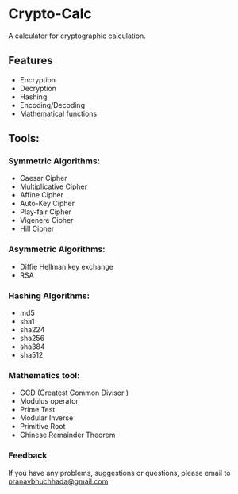 # Crypto-Calc

A calculator for cryptographic calculation.

##  Features
* Encryption
* Decryption
* Hashing
* Encoding/Decoding
* Mathematical functions

## Tools:

### Symmetric Algorithms:
* Caesar Cipher
* Multiplicative Cipher
* Affine Cipher
* Auto-Key Cipher
* Play-fair Cipher
* Vigenere Cipher
* Hill Cipher

### Asymmetric Algorithms:
* Diffie Hellman key exchange
* RSA

### Hashing Algorithms:
* md5
* sha1
* sha224
* sha256
* sha384
* sha512


### Mathematics tool:
* GCD (Greatest Common Divisor )
* Modulus operator
* Prime Test
* Modular Inverse
* Primitive Root
* Chinese Remainder Theorem


### Feedback
If you have any problems, suggestions or questions, please email to pranavbhuchhada@gmail.com
